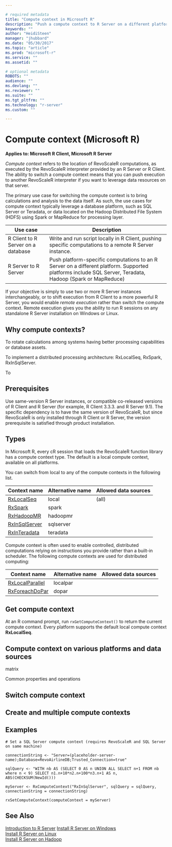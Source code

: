 ```yaml
---

# required metadata
title: "Compute context in Microsoft R"
description: "Push a compute context to R Server on a different platform for remote execution."
keywords: ""
author: "HeidiSteen"
manager: "jhubbard"
ms.date: "05/30/2017"
ms.topic: "article"
ms.prod: "microsoft-r"
ms.service: ""
ms.assetid: ""

# optional metadata
ROBOTS: ""
audience: ""
ms.devlang: ""
ms.reviewer: ""
ms.suite: ""
ms.tgt_pltfrm: ""
ms.technology: "r-server"
ms.custom: ""

---
```


# Compute context (Microsoft R)

**Applies to: Microsoft R Client, Microsoft R Server**

*Compute context* refers to the location of RevoScaleR computations, as executed by the RevoScaleR interpreter provided by an R Server or R Client. The ability to switch a compute context means that you can push execution to another RevoScaleR interpreter if you want to leverage data resources on that server.

The primary use case for switching the compute context is to bring calculations and analysis to the data itself. As such, the use cases for compute context typically leverage a database platform, such as SQL Server or Teradata, or data located on the Hadoop Distributed File System (HDFS) using Spark or MapReduce for processing layer.

Use case | Description | 
---------|-------------|
R Client to R Server on a database| Write and run script locally in R Client, pushing specific computations to a remote R Server instance. |
R Server to R Server | Push platform-specific computations to an R Server on a different platform. Supported platforms include SQL Server, Teradata, Hadoop (Spark or MapReduce) |

If your objective is simply to use two or more R Server instances interchangeably, or to shift execution from R Client to a more powerful R Server, you would enable *remote execution* rather than switch the compute context. Remote execution gives you the ability to run R sessions on any standalone R Server installation on Windows or Linux. 

## Why compute contexts?

To rotate calculations among systems having better processing capabilities or database assets.

To implement a distributed processing architecture: RxLocalSeq, RxSpark, RxInSqlServer.

To 


## Prerequisites

Use same-version R Server instances, or compatible co-released versions of R Client and R Server (for example, R Client 3.3.3. and R Server 9.1). The specific dependency is to have the same version of RevoScaleR, but since RevoScaleR is only installed through R Client or R Server, the version prerequisite is satisfied through product installation.

## Types

In Microsoft R, every cR session that loads the RevoScaleR function library has a compute context type. The default is a local compute context, available on all platforms. 

You can switch from local to any of the compute contexts in the following list. 

Context name | Alternative name | Allowed data sources |
-----------|--------------------|-----------------------|
[RxLocalSeq](scaler/packagehelp/rxlocalseq)      | local     | (all) |
[RxSpark]()         | spark     |   |
[RxHadoopMR]()      | hadoopmr  |   |
[RxInSqlServer]()   | sqlserver |   |
[RxInTeradata]()    | teradata  |   |

Compute context is often used to enable controlled, distributed computations relying on instructions you provide rather than a built-in scheduler. The following compute contexts are used for distributed computing:

Context name | Alternative name | Allowed data sources |
-----------|--------------------|-----------------------|
[RxLocalParallel]() | localpar  |   |
[RxForeachDoPar]()  | dopar     |   |

## Get compute context

At an R command prompt, run `rxGetComputeContext()` to return the current compute context. Every platform supports the default local compute context **RxLocalSeq**. 

## Compute context on various platforms and data sources

matrix

Common properties and operations

## Switch compute context

## Create and multiple compute contexts

## Examples

~~~~
# Set a SQL Server compute context (requires RevoScaleR and SQL Server on same machine)

connectionString <- "Server=(placeholder-server-name);Database=RevoAirlineDB;Trusted_Connection=true"

sqlQuery <- "WITH nb AS (SELECT 0 AS n UNION ALL SELECT n+1 FROM nb where n < 9) SELECT n1.n+10*n2.n+100*n3.n+1 AS n, ABS(CHECKSUM(NewId())) 

myServer <- RxComputeContext("RxInSqlServer", sqlQuery = sqlQuery, connectionString = connectionString)   
                   
rxSetComputeContext(computeContext = myServer)
~~~~

## See Also

 [Introduction to R Server](rserver.md) 
 [Install R Server on Windows](rserver-install-windows.md)  
 [Install R Server on Linux](rserver-install-linux-server.md)  
 [Install R Server on Hadoop](rserver-install-hadoop.md)